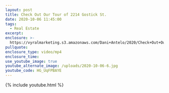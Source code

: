 ```yaml
---
layout: post
title: Check Out Our Tour of 2214 Gostick St.
date: 2020-10-06 11:45:00
tags:
  - Real Estate
excerpt:
enclosure: >-
  https://vyralmarketing.s3.amazonaws.com/Dani+Antelo/2020/Check+Out+Our+Tour+of+2214+Gostick+St.mp4
pullquote:
enclosure_type: video/mp4
enclosure_time:
use_youtube_image: true
youtube_alternate_image: /uploads/2020-10-06-6.jpg
youtube_code: HG_UqFPBAYE
---
```


{% include youtube.html %}

&nbsp;